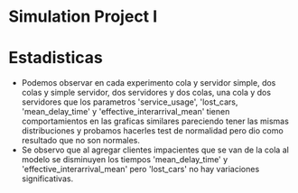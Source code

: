 
# Simulation Project I

# Estadisticas
- Podemos observar en cada experimento cola y servidor simple, dos colas y simple servidor, dos servidores y dos colas, una cola y dos servidores que los parametros 'service_usage', 'lost_cars, 'mean_delay_time' y 'effective_interarrival_mean' tienen comportamientos en las graficas similares pareciendo tener las mismas distribuciones y probamos hacerles test de normalidad pero dio como resultado que no son normales.
- Se observo que al agregar clientes impacientes que se van de la cola al modelo se disminuyen los tiempos 'mean_delay_time' y 'effective_interarrival_mean' pero 'lost_cars' no hay variaciones significativas.